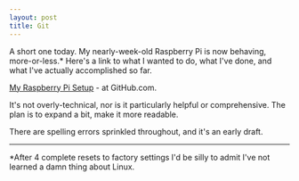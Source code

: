 ```yaml
---
layout: post
title: Git
---
```


A short one today.  My nearly-week-old Raspberry Pi is now behaving, more-or-less.\*  Here's a link to what I wanted to do, what I've done, and what I've actually accomplished so far.

[My Raspberry Pi Setup](https://github.com/bazbt3/raspberry_pi_setup) - at GitHub.com.

It's not overly-technical, nor is it particularly helpful or comprehensive.  The plan is to expand a bit, make it more readable.

There are spelling errors sprinkled throughout, and it's an early draft.

---

\*After 4 complete resets to factory settings I'd be silly to admit I've not learned a damn thing about Linux.
